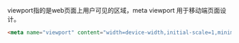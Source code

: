 viewport指的是web页面上用户可见的区域，meta viewport 用于移动端页面设计。

```html
<meta name="viewport" content="width=device-width,initial-scale=1,minimum-scale=1,maximum-scale=1,user-scalable=no">
```



